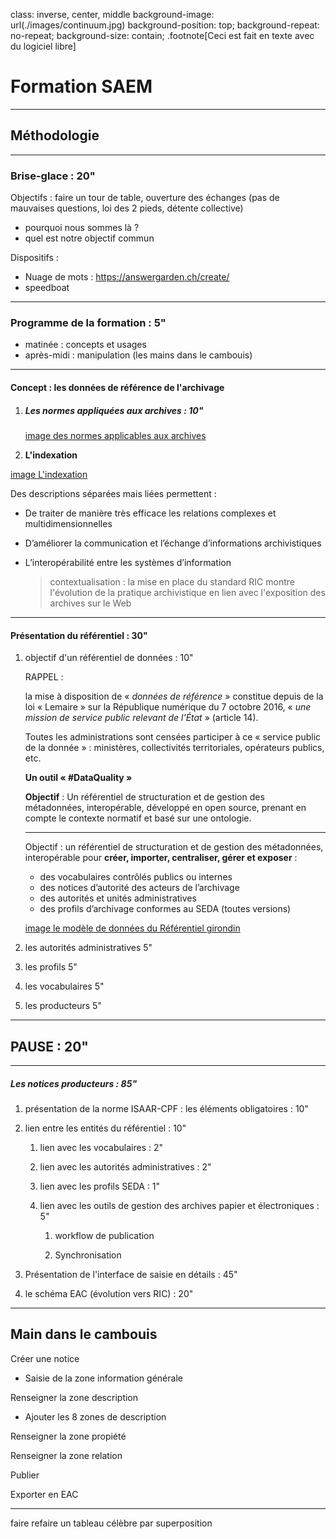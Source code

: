 class: inverse, center, middle
background-image: url(./images/continuum.jpg)
background-position: top;
background-repeat: no-repeat;
background-size: contain;
.footnote[Ceci est fait en texte avec du logiciel libre]

# Formation SAEM

---

## Méthodologie

---

### Brise-glace : 20"

Objectifs : faire un tour de table, ouverture des échanges (pas de mauvaises questions, loi des 2 pieds, détente collective)

- pourquoi nous sommes là ?
- quel est notre objectif commun

Dispositifs :

- Nuage de mots : https://answergarden.ch/create/
- speedboat

---

### Programme de la formation : 5"

- matinée : concepts et usages
- après-midi : manipulation (les mains dans le cambouis)

---

#### Concept : les données de référence de l'archivage

1. ##### Les normes appliquées aux archives : 10"

   [image des normes applicables aux archives](./formations/images/CPF-ISAD-ISDF.png)

2. **L'indexation** 

[image  L'indexation](./formations/images/Lindexation.png)

Des descriptions séparées mais liées permettent :

- De traiter de manière très efficace les relations complexes et multidimensionnelles
- D’améliorer la communication et l’échange d’informations archivistiques
- L’interopérabilité entre les systèmes d’information

   > contextualisation : la mise en place du standard RIC montre l'évolution de la pratique archivistique en lien avec l'exposition des archives sur le Web

---

#### Présentation du référentiel : 30"

1. objectif d'un référentiel de données : 10"

   RAPPEL : 

   la mise à disposition de « *données de référence* » constitue depuis de la loi « Lemaire » sur la République numérique du 7 octobre 2016, « *une mission de service public relevant de l'État* » (article 14). 

   Toutes les administrations sont censées participer à ce « service public de la donnée » : ministères, collectivités territoriales, opérateurs publics, etc.



   **Un outil « #DataQuality »**



   **Objectif** : Un référentiel de structuration et de gestion des métadonnées, interopérable, développé en open source, prenant en compte le contexte normatif et basé sur une ontologie.

   ---

   Objectif : un référentiel de structuration et de gestion des métadonnées, interopérable pour **créer, importer, centraliser, gérer et exposer**  :

   -  des vocabulaires contrôlés publics ou internes
   - des notices d’autorité des acteurs de l’archivage
   - des autorités et unités administratives
   - des profils d’archivage conformes au SEDA (toutes versions)

   [image le modèle de données du Référentiel girondin](./formations/images/leReferentiel-modele-donnees.png)

2. les autorités administratives 5"

3. les profils 5"

4. les vocabulaires 5"

5. les producteurs 5"

---

## PAUSE : 20"

---

##### Les notices producteurs : 85"

1. présentation de la norme ISAAR-CPF : les éléments obligatoires : 10"

2. lien entre les entités du référentiel : 10"

    1. lien avec les vocabulaires : 2"

    2. lien avec les autorités administratives : 2"

    3. lien avec les profils SEDA : 1"

    4. lien avec les outils de gestion des archives papier et électroniques : 5"

       1. workflow de publication

       2. Synchronisation

3. Présentation de l'interface de saisie en détails : 45"

4. le schéma EAC (évolution vers RIC) : 20"

---

## Main dans le cambouis

Créer une notice

- Saisie de la zone information générale

Renseigner la zone description

- Ajouter les 8 zones de description

Renseigner la zone propiété

Renseigner la zone relation

Publier

Exporter en EAC

---

faire refaire un tableau célèbre par superposition
